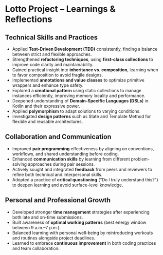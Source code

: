 # Lotto Project – Learnings & Reflections

## Technical Skills and Practices
- Applied **Test-Driven Development (TDD)** consistently, finding a balance between strict and flexible approaches.
- Strengthened **refactoring techniques**, using **first-class collections** to improve code clarity and maintainability.
- Gained practical insight into **inheritance vs. composition**, learning when to favor composition to avoid fragile designs.
- Implemented **annotations and value classes** to optimize primitive wrappers and enhance type safety.
- Explored a **creational pattern** using static collections to manage instances efficiently, improving memory locality and performance.
- Deepened understanding of **Domain-Specific Languages (DSLs)** in Kotlin and their expressive power.
- Applied **polymorphism** to adapt solutions to varying conditions.
- Investigated **design patterns** such as State and Template Method for flexible and reusable architectures.

## Collaboration and Communication
- Improved **pair programming** effectiveness by aligning on conventions, workflows, and shared understanding before coding.
- Enhanced **communication skills** by learning from different problem-solving approaches during pair sessions.
- Actively sought and integrated **feedback** from peers and reviewers to refine both technical and interpersonal skills.
- Adopted a practice of **critical questioning** (“Do I truly understand this?”) to deepen learning and avoid surface-level knowledge.

## Personal and Professional Growth
- Developed stronger **time management** strategies after experiencing both late and on-time submissions.
- Built awareness of **optimal working patterns** (best energy window between 9 a.m.–7 p.m.).
- Balanced learning with personal well-being by reintroducing workouts and routines alongside project deadlines.
- Learned to embrace **continuous improvement** in both coding practices and team collaboration.
